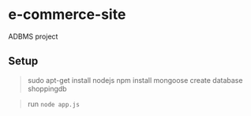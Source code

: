 # e-commerce-site
ADBMS project

## Setup
> sudo apt-get install nodejs
> npm install mongoose
> create database shoppingdb

> run `node app.js`
